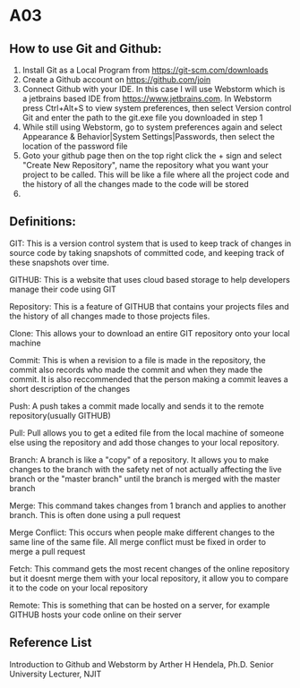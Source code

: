 # A03
## **How to use Git and Github:**
1) Install Git as a Local Program from https://git-scm.com/downloads
2) Create a Github account on https://github.com/join
3) Connect Github with your IDE. In this case I will use Webstorm which is a jetbrains based IDE from https://www.jetbrains.com. In Webstorm press Ctrl+Alt+S to view system preferences, then select Version control Git and enter the path to the git.exe file you downloaded in step 1
4) While still using Webstorm, go to system preferences again and select Appearance & Behavior|System Settings|Passwords, then select the location of the password file
5) Goto your github page then on the top right click the + sign and select "Create New Repository", name the repository what you want your project to be called. This will be like a file where all the project code and the history of all the changes made to the code will be stored
6) 

## **Definitions:**

GIT: This is a version control system that is used to keep track of changes in source code by taking snapshots of committed code, and keeping track of these snapshots over time.

GITHUB: This is a website that uses cloud based storage to help developers manage their code using GIT

Repository: This is a feature of GITHUB that contains your projects files and the history of all changes made to those projects files.

Clone: This allows your to download an entire GIT repository onto your local machine

Commit: This is when a revision to a file is made in the repository, the commit also records who made the commit and when they made the commit. It is also reccommended that the person making a commit leaves a short description of the changes

Push: A push takes a commit made locally and sends it to the remote repository(usually GITHUB)

Pull: Pull allows you to get a edited file from the local machine of someone else using the repository and add those changes to your local repository.

Branch: A branch is like a "copy" of a repository. It allows you to make changes to the branch with the safety net of not actually affecting the live branch or the "master branch" until the branch is merged with the master branch

Merge: This command takes changes from 1 branch and applies to another branch. This is often done using a pull request

Merge Conflict: This occurs when people make different changes to the same line of the same file. All merge conflict must be fixed in order to merge a pull request

Fetch: This command gets the most recent changes of the online repository but it doesnt merge them with your local repository, it allow you to compare it to the code on your local repository 

Remote: This is something that can be hosted on a server, for example GITHUB hosts your code online on their server


## **Reference List**

Introduction to Github and Webstorm by Arther H Hendela, Ph.D. Senior University Lecturer, NJIT
